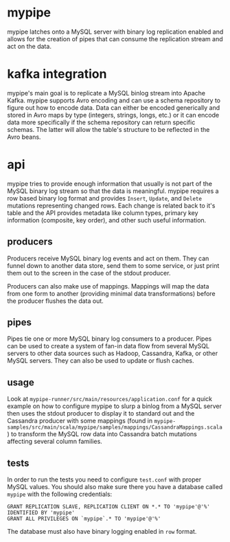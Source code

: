 # mypipe

mypipe latches onto a MySQL server with binary log replication enabled and
allows for the creation of pipes that can consume the replication stream and
act on the data.

# kafka integration
mypipe's main goal is to replicate a MySQL binlog stream into Apache Kafka.
mypipe supports Avro encoding and can use a schema repository to figure out
how to encode data. Data can either be encoded generically and stored in
Avro maps by type (integers, strings, longs, etc.) or it can encode data
more specifically if the schema repository can return specific schemas. The
latter will allow the table's structure to be reflected in the Avro beans.

# api
mypipe tries to provide enough information that usually is not part of the
MySQL binary log stream so that the data is meaningful. mypipe requires a
row based binary log format and provides `Insert`, `Update`, and `Delete`
mutations representing changed rows. Each change is related back to it's
table and the API provides metadata like column types, primary key
information (composite, key order), and other such useful information.

## producers

Producers receive MySQL binary log events and act on them. They can funnel
down to another data store, send them to some service, or just print them
out to the screen in the case of the stdout producer.

Producers can also make use of mappings. Mappings will map the data from one
form to another (providing minimal data transformations) before the producer 
flushes the data out.

## pipes

Pipes tie one or more MySQL binary log consumers to a producer. Pipes can be
used to create a system of fan-in data flow from several MySQL servers to
other data sources such as Hadoop, Cassandra, Kafka, or other MySQL servers.
They can also be used to update or flush caches.

## usage

Look at `mypipe-runner/src/main/resources/application.conf` for a quick example
on how to configure mypipe to slurp a binlog from a MySQL server then uses the
stdout producer to display it to standard out and the Cassandra producer with
some mappings (found in `mypipe-samples/src/main/scala/mypipe/samples/mappings/CassandraMappings.scala`)
to transform the MySQL row data into Cassandra batch mutations affecting several
column families.

## tests

In order to run the tests you need to configure `test.conf` with proper MySQL
values. You should also make sure there you have a database called `mypipe` with
the following credentials:

    GRANT REPLICATION SLAVE, REPLICATION CLIENT ON *.* TO 'mypipe'@'%' IDENTIFIED BY 'mypipe'
    GRANT ALL PRIVILEGES ON `mypipe`.* TO 'mypipe'@'%'

The database must also have binary logging enabled in `row` format.
